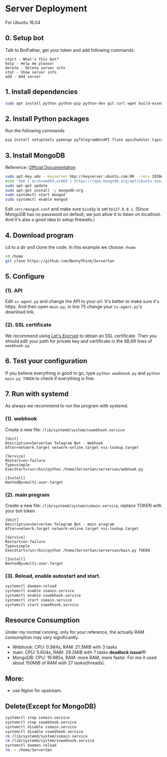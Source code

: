 # Server Deployment
For Ubuntu 16.04

## 0. Setup bot
Talk to BotFather, get your token and add following commands:
```
start - What's this bot?
help - Help me please!
delete - Delete server info
stat - Show server info
add - Add server
```


## 1. Install dependencies
```bash
sudo apt install python python-pip python-dev git curl wget build-essential openssl
```


## 2. Install Python packages
Run the following commands
```bash
pip install setuptools pymongo pyTelegramBotAPI flask apscheduler typing
```

## 3. Install MongoDB
Reference: [Official Documentation](https://www.mongodb.com/download-center#community)
```bash
sudo apt-key adv --keyserver hkp://keyserver.ubuntu.com:80 --recv 2930ADAE8CAF5059EE73BB4B58712A2291FA4AD5
echo "deb [ arch=amd64,arm64 ] https://repo.mongodb.org/apt/ubuntu xenial/mongodb-org/3.6 multiverse" | sudo tee /etc/apt/sources.list.d/mongodb-org-3.6.list
sudo apt-get update
sudo apt-get install -y mongodb-org
sudo systemctl start mongod
sudo systemctl enable mongod
```

Edit `/etc/mongod.conf` and make sure `bindIp` is set to`127.0.0.1`.
(Since MongoDB has no password on default, we just allow it to listen on localhost. And it's also a good idea to setup firewalls.)


## 4. Download program
cd to a dir and clone the code. In this example we choose `/home`
```bash
cd /home
git clone https://github.com/BennyThink/ServerSan
```


## 5. Configure 
### (1). API
Edit `ss-agent.py` and change the API to your url. It's better to make sure it's https. 
And then open `main.py`, in line 75 change your `ss-agent.py`'s download link.

### (2). SSL certificate
We recommend using [Let's Encrypt](https://letsencrypt.org/getting-started/) to obtain an SSL certificate.
Then you should edit your path for private key and certificate in the 68,69 lines of `weebhook.py`


## 6. Test your configuration
If you believe everything is good to go, type `python weebhook.py` and `python main.py TOKEN` to check if everything is fine.


## 7. Run with systemd
As always we recommend to run the program with systemd.
### (1). webhook
Create a new file: `/lib/systemd/system/sswebhook.service`

```
[Unit]
Description=ServerSan Telegram Bot - Webhook
After=network.target network-online.target nss-lookup.target

[Service]
Restart=on-failure
Type=simple
ExecStart=/usr/bin/python /home/ServerSan/serversan/webhook.py

[Install]
WantedBy=multi-user.target
```

### (2). main program
Create a new file: `/lib/systemd/system/ssmain.service`, replace TOKEN with your bot token.
```
[Unit]
Description=ServerSan Telegram Bot - main program
After=network.target network-online.target nss-lookup.target

[Service]
Restart=on-failure
Type=simple
ExecStart=/usr/bin/python /home/ServerSan/serversan/main.py TOKEN

[Install]
WantedBy=multi-user.target
```
### (3). Reload, enable autostart and start.
```bash
systemctl daemon-reload
systemctl enable ssmain.service
systemctl enable sswebhook.service
systemctl start ssmain.service
systemctl start sswebhook.service
```


## Resource Consumption
Under my normal running, only for your reference, the actually RAM consumption may vary significantly.
* Webhook: CPU: 0.984s, RAM: 21.3MiB with 3 tasks
* main: CPU: 5.604s, RAM: 29.2MiB with 7 tasks **deadlock issue!!!**
* MongoDB: CPU: 19.985s, RAM: more RAM, more faster. For me it used about 150MiB of RAM with 27 tasks(threads).


## More:
* use Nginx for upstream.


## Delete(Except for MongoDB)
```bash
systemctl stop ssmain.service
systemctl stop sswebhook.service
systemctl disable ssmain.service
systemctl disable sswebhook.service
rm /lib/systemd/system/ssmain.service
rm /lib/systemd/system/sswebhook.service
systemctl daemon-reload
rm -r /home/ServerSan
```
